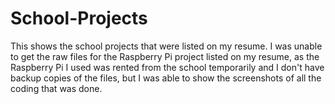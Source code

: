 # School-Projects
This shows the school projects that were listed on my resume. I was unable to get the raw files for the Raspberry Pi project listed on my resume, as the Raspberry Pi I used was rented from the school temporarily and I don't have backup copies of the files, but I was able to show the screenshots of all the coding that was done.
